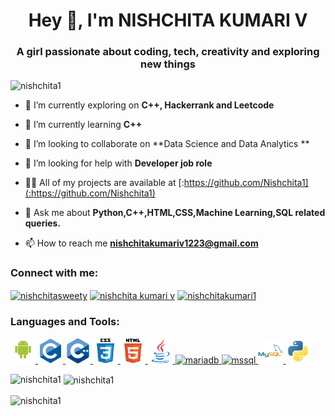 <h1 align="center">Hey 👋, I'm NISHCHITA KUMARI V</h1>
<h3 align="center">A girl passionate about coding, tech, creativity and exploring new things </h3>

<p align="left"> <img src="https://komarev.com/ghpvc/?username=nishchita1&label=Profile%20views&color=0e75b6&style=flat" alt="nishchita1" /> </p>

- 🔭 I’m currently exploring on **C++,  Hackerrank and Leetcode**

- 🌱 I’m currently learning **C++**

- 👯 I’m looking to collaborate on **Data Science and Data Analytics **

- 🤝 I’m looking for help with **Developer job role**

- 👨‍💻 All of my projects are available at [:https://github.com/Nishchita1](:https://github.com/Nishchita1)

- 💬 Ask me about **Python,C++,HTML,CSS,Machine Learning,SQL related queries.**

- 📫 How to reach me **nishchitakumariv1223@gmail.com**


<h3 align="left">Connect with me:</h3>
<p align="left">
<a href="https://twitter.com/nishchitasweety" target="blank"><img align="center" src="https://raw.githubusercontent.com/rahuldkjain/github-profile-readme-generator/master/src/images/icons/Social/twitter.svg" alt="nishchitasweety" height="30" width="40" /></a>
<a href="https://linkedin.com/in/nishchita kumari v" target="blank"><img align="center" src="https://raw.githubusercontent.com/rahuldkjain/github-profile-readme-generator/master/src/images/icons/Social/linked-in-alt.svg" alt="nishchita kumari v" height="30" width="40" /></a>
<a href="https://www.hackerrank.com/nishchitakumari1" target="blank"><img align="center" src="https://raw.githubusercontent.com/rahuldkjain/github-profile-readme-generator/master/src/images/icons/Social/hackerrank.svg" alt="nishchitakumari1" height="30" width="40" /></a>
</p>

<h3 align="left">Languages and Tools:</h3>
<p align="left"> <a href="https://developer.android.com" target="_blank"> <img src="https://raw.githubusercontent.com/devicons/devicon/master/icons/android/android-original-wordmark.svg" alt="android" width="40" height="40"/> </a> <a href="https://www.cprogramming.com/" target="_blank"> <img src="https://raw.githubusercontent.com/devicons/devicon/master/icons/c/c-original.svg" alt="c" width="40" height="40"/> </a> <a href="https://www.w3schools.com/cpp/" target="_blank"> <img src="https://raw.githubusercontent.com/devicons/devicon/master/icons/cplusplus/cplusplus-original.svg" alt="cplusplus" width="40" height="40"/> </a> <a href="https://www.w3schools.com/css/" target="_blank"> <img src="https://raw.githubusercontent.com/devicons/devicon/master/icons/css3/css3-original-wordmark.svg" alt="css3" width="40" height="40"/> </a> <a href="https://www.w3.org/html/" target="_blank"> <img src="https://raw.githubusercontent.com/devicons/devicon/master/icons/html5/html5-original-wordmark.svg" alt="html5" width="40" height="40"/> </a> <a href="https://www.java.com" target="_blank"> <img src="https://raw.githubusercontent.com/devicons/devicon/master/icons/java/java-original.svg" alt="java" width="40" height="40"/> </a> <a href="https://mariadb.org/" target="_blank"> <img src="https://www.vectorlogo.zone/logos/mariadb/mariadb-icon.svg" alt="mariadb" width="40" height="40"/> </a> <a href="https://www.microsoft.com/en-us/sql-server" target="_blank"> <img src="https://www.svgrepo.com/show/303229/microsoft-sql-server-logo.svg" alt="mssql" width="40" height="40"/> </a> <a href="https://www.mysql.com/" target="_blank"> <img src="https://raw.githubusercontent.com/devicons/devicon/master/icons/mysql/mysql-original-wordmark.svg" alt="mysql" width="40" height="40"/> </a> <a href="https://www.python.org" target="_blank"> <img src="https://raw.githubusercontent.com/devicons/devicon/master/icons/python/python-original.svg" alt="python" width="40" height="40"/> </a> </p>

<p><img align="left" src="https://github-readme-stats.vercel.app/api/top-langs?username=nishchita1&show_icons=true&locale=en&layout=compact" alt="nishchita1" /></p>

<p>&nbsp;<img align="center" src="https://github-readme-stats.vercel.app/api?username=nishchita1&show_icons=true&locale=en" alt="nishchita1" /></p>

<p><img align="center" src="https://github-readme-streak-stats.herokuapp.com/?user=nishchita1&" alt="nishchita1" /></p>
